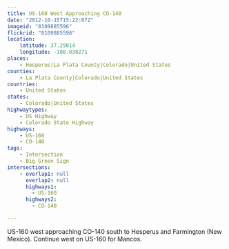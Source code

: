 ```yaml
---
title: US-160 West Approaching CO-140
date: "2012-10-15T15:22:07Z"
imageid: "8109885596"
flickrid: "8109885596"
location:
    latitude: 37.29014
    longitude: -108.038271
places:
    - Hesperus|La Plata County|Colorado|United States
counties:
    - La Plata County|Colorado|United States
countries:
    - United States
states:
    - Colorado|United States
highwaytypes:
    - US Highway
    - Colorado State Highway
highways:
    - US-160
    - CO-140
tags:
    - Intersection
    - Big Green Sign
intersections:
    - overlap1: null
      overlap2: null
      highways1:
        - US-160
      highways2:
        - CO-140

---
```

US-160 west approaching CO-140 south to Hesperus and Farmington (New Mexico).  Continue west on US-160 for Mancos.